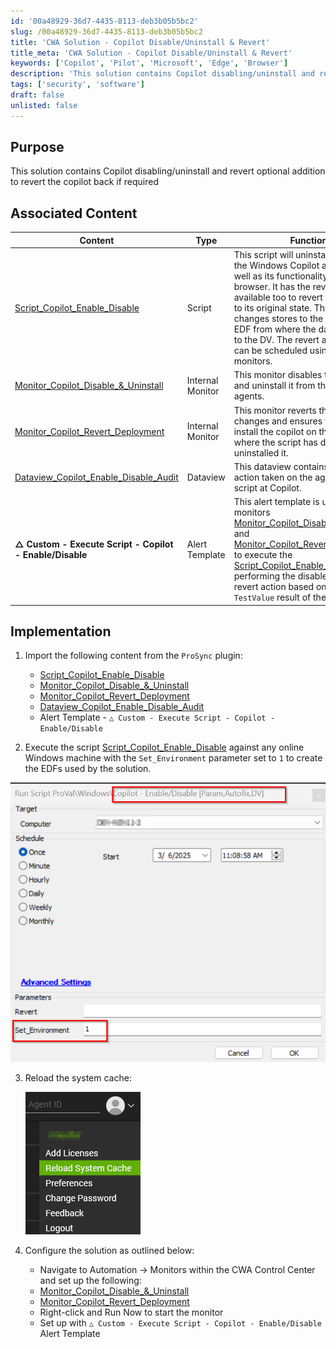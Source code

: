 ```yaml
---
id: '00a48929-36d7-4435-8113-deb3b05b5bc2'
slug: /00a48929-36d7-4435-8113-deb3b05b5bc2
title: 'CWA Solution - Copilot Disable/Uninstall & Revert'
title_meta: 'CWA Solution - Copilot Disable/Uninstall & Revert'
keywords: ['Copilot', 'Pilot', 'Microsoft', 'Edge', 'Browser']
description: 'This solution contains Copilot disabling/uninstall and revert optional addition to revert the copilot back if required'
tags: ['security', 'software']
draft: false
unlisted: false
---
```


## Purpose
This solution contains Copilot disabling/uninstall and revert optional addition to revert the copilot back if required

## Associated Content

| Content                                                                 | Type               | Function                                                                                      |
|-------------------------------------------------------------------------|--------------------|-----------------------------------------------------------------------------------------------|
| [Script_Copilot_Enable_Disable](/docs/42e9ec1d-84df-11ef-8a0f-8600008a66b7)                                  | Script             | This script will uninstall and disable the Windows Copilot application as well as its functionality in the Edge browser. It has the revert option available too to revert the changes to its original state. The Copilot changes stores to the computer-EDF from where the data populates to the DV. The revert and disable can be scheduled using Autofix monitors. |
| [Monitor_Copilot_Disable_&_Uninstall](/docs/d87e16ae-34f2-43ba-a84d-061abc69d716)                    | Internal Monitor   | This monitor disables the copilot and uninstall it from the detected agents.                  |
| [Monitor_Copilot_Revert_Deployment](/docs/5dc486d6-d03e-4a76-a1b9-b5cd68c5b2a2)                        | Internal Monitor   | This monitor reverts the copilot changes and ensures to enable and install the copilot on the agents where the script has disabled and uninstalled it. |
| [Dataview_Copilot_Enable_Disable_Audit](/docs/eaa46853-c09b-439a-a06b-6388c0a758b6)                                   | Dataview           | This dataview contains the detail of action taken on the agent by the script at Copilot.      |
| **△ Custom - Execute Script - Copilot - Enable/Disable**                  | Alert Template     | This alert template is used in both monitors [Monitor_Copilot_Disable_&_Uninstall](/docs/d87e16ae-34f2-43ba-a84d-061abc69d716) and [Monitor_Copilot_Revert_Deployment](/docs/5dc486d6-d03e-4a76-a1b9-b5cd68c5b2a2) to execute the [Script_Copilot_Enable_Disable](/docs/42e9ec1d-84df-11ef-8a0f-8600008a66b7) for performing the disable/uninstall or revert action based on the `TestValue` result of the monitor. |

## Implementation

1. Import the following content from the `ProSync` plugin:
   - [Script_Copilot_Enable_Disable](/docs/42e9ec1d-84df-11ef-8a0f-8600008a66b7)
   - [Monitor_Copilot_Disable_&_Uninstall](/docs/d87e16ae-34f2-43ba-a84d-061abc69d716) 
   - [Monitor_Copilot_Revert_Deployment](/docs/5dc486d6-d03e-4a76-a1b9-b5cd68c5b2a2)
   - [Dataview_Copilot_Enable_Disable_Audit](/docs/eaa46853-c09b-439a-a06b-6388c0a758b6)
   - Alert Template - `△ Custom - Execute Script - Copilot - Enable/Disable`

2. Execute the script [Script_Copilot_Enable_Disable](/docs/42e9ec1d-84df-11ef-8a0f-8600008a66b7) against any online Windows machine with the `Set_Environment` parameter set to `1` to create the EDFs used by the solution.
   
![Set_Envrionment](<../../static/img/docs/00a48929-36d7-4435-8113-deb3b05b5bc2/image.png>)

3. Reload the system cache:

   ![Image](../../static/img/docs/545750d5-274a-46d9-bf8a-8ad677293458/image_2.png)

4. Configure the solution as outlined below:
   - Navigate to Automation → Monitors within the CWA Control Center and set up the following:
   - [Monitor_Copilot_Disable_&_Uninstall](/docs/d87e16ae-34f2-43ba-a84d-061abc69d716) 
   - [Monitor_Copilot_Revert_Deployment](/docs/5dc486d6-d03e-4a76-a1b9-b5cd68c5b2a2)
   - Right-click and Run Now to start the monitor
   - Set up with `△ Custom - Execute Script - Copilot - Enable/Disable` Alert Template